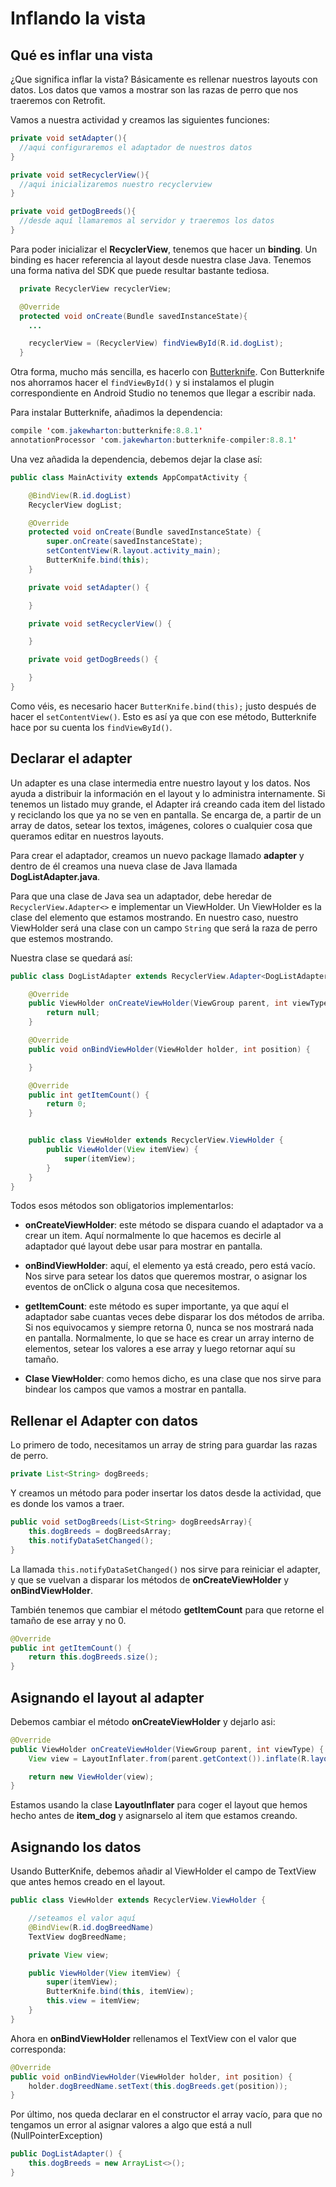 # Inflando la vista
## Qué es inflar una vista

¿Que significa inflar la vista? Básicamente es rellenar nuestros layouts con datos. Los datos que vamos a mostrar son las razas de perro que nos traeremos con Retrofit.

Vamos a nuestra actividad y creamos las siguientes funciones:

```Java
private void setAdapter(){
  //aqui configuraremos el adaptador de nuestros datos
}

private void setRecyclerView(){
  //aqui inicializaremos nuestro recyclerview
}

private void getDogBreeds(){
  //desde aquí llamaremos al servidor y traeremos los datos
}
```

Para poder inicializar el **RecyclerView**, tenemos que hacer un **binding**. Un binding es hacer referencia al layout desde nuestra clase Java. Tenemos una forma nativa del SDK que puede resultar bastante tediosa.

```Java
  private RecyclerView recyclerView;

  @Override
  protected void onCreate(Bundle savedInstanceState){
    ...

    recyclerView = (RecyclerView) findViewById(R.id.dogList);
  }
```

Otra forma, mucho más sencilla, es hacerlo con [Butterknife](http://jakewharton.github.io/butterknife/). Con Butterknife nos ahorramos hacer el ```findViewById()``` y si instalamos el plugin correspondiente en Android Studio no tenemos que llegar a escribir nada.

Para instalar Butterknife, añadimos la dependencia:

```Java
compile 'com.jakewharton:butterknife:8.8.1'
annotationProcessor 'com.jakewharton:butterknife-compiler:8.8.1'
```

Una vez añadida la dependencia, debemos dejar la clase así:

```Java
public class MainActivity extends AppCompatActivity {

    @BindView(R.id.dogList)
    RecyclerView dogList;

    @Override
    protected void onCreate(Bundle savedInstanceState) {
        super.onCreate(savedInstanceState);
        setContentView(R.layout.activity_main);
        ButterKnife.bind(this);
    }

    private void setAdapter() {

    }

    private void setRecyclerView() {

    }

    private void getDogBreeds() {

    }
}
```

Como véis, es necesario hacer ```ButterKnife.bind(this);``` justo después de hacer el ```setContentView()```. Esto es así ya que con ese método, Butterknife hace por su cuenta los ```findViewById()```.

## Declarar el adapter

Un adapter es una clase intermedia entre nuestro layout y los datos. Nos ayuda a distribuir la información en el layout y lo administra internamente. Si tenemos un listado muy grande, el Adapter irá creando cada item del listado y reciclando los que ya no se ven en pantalla. Se encarga de, a partir de un array de datos, setear los textos, imágenes, colores o cualquier cosa que queramos editar en nuestros layouts.

Para crear el adaptador, creamos un nuevo package llamado **adapter** y dentro de él creamos una nueva clase de Java llamada **DogListAdapter.java**.

Para que una clase de Java sea un adaptador, debe heredar de ```RecyclerView.Adapter<>``` e implementar un ViewHolder. Un ViewHolder es la clase del elemento que estamos mostrando. En nuestro caso, nuestro ViewHolder será una clase con un campo ```String``` que será la raza de perro que estemos mostrando.

Nuestra clase se quedará así:

```Java
public class DogListAdapter extends RecyclerView.Adapter<DogListAdapter.ViewHolder> {

    @Override
    public ViewHolder onCreateViewHolder(ViewGroup parent, int viewType) {
        return null;
    }

    @Override
    public void onBindViewHolder(ViewHolder holder, int position) {

    }

    @Override
    public int getItemCount() {
        return 0;
    }


    public class ViewHolder extends RecyclerView.ViewHolder {
        public ViewHolder(View itemView) {
            super(itemView);
        }
    }
}
```

Todos esos métodos son obligatorios implementarlos:

* **onCreateViewHolder**: este método se dispara cuando el adaptador va a crear un item. Aquí normalmente lo que hacemos es decirle al adaptador qué layout debe usar para mostrar en pantalla.

* **onBindViewHolder**: aquí, el elemento ya está creado, pero está vacío. Nos sirve para setear los datos que queremos mostrar, o asignar los eventos de onClick o alguna cosa que necesitemos.

* **getItemCount**: este método es super importante, ya que aquí el adaptador sabe cuantas veces debe disparar los dos métodos de arriba. Si nos equivocamos y siempre retorna 0, nunca se nos mostrará nada en pantalla. Normalmente, lo que se hace es crear un array interno de elementos, setear los valores a ese array y luego retornar aquí su tamaño.

* **Clase ViewHolder**: como hemos dicho, es una clase que nos sirve para bindear los campos que vamos a mostrar en pantalla.

## Rellenar el Adapter con datos

Lo primero de todo, necesitamos un array de string para guardar las razas de perro.

```Java
private List<String> dogBreeds;
```

Y creamos un método para poder insertar los datos desde la actividad, que es donde los vamos a traer.

```Java
public void setDogBreeds(List<String> dogBreedsArray){
    this.dogBreeds = dogBreedsArray;
    this.notifyDataSetChanged();
}
```

La llamada ```this.notifyDataSetChanged()``` nos sirve para reiniciar el adapter, y que se vuelvan a disparar los métodos de **onCreateViewHolder** y **onBindViewHolder**.

También tenemos que cambiar el método **getItemCount** para que retorne el tamaño de ese array y no 0.

```Java
@Override
public int getItemCount() {
    return this.dogBreeds.size();
}
```

## Asignando el layout al adapter

Debemos cambiar el método **onCreateViewHolder** y dejarlo asi:

```Java
@Override
public ViewHolder onCreateViewHolder(ViewGroup parent, int viewType) {
    View view = LayoutInflater.from(parent.getContext()).inflate(R.layout.item_dog, parent, false);

    return new ViewHolder(view);
}
```

Estamos usando la clase **LayoutInflater** para coger el layout que hemos hecho antes de **item_dog** y asignarselo al item que estamos creando.

## Asignando los datos

Usando ButterKnife, debemos añadir al ViewHolder el campo de TextView que antes hemos creado en el layout.

```Java
public class ViewHolder extends RecyclerView.ViewHolder {

    //seteamos el valor aquí
    @BindView(R.id.dogBreedName)
    TextView dogBreedName;

    private View view;

    public ViewHolder(View itemView) {
        super(itemView);
        ButterKnife.bind(this, itemView);
        this.view = itemView;
    }
}
```

Ahora en **onBindViewHolder** rellenamos el TextView con el valor que corresponda:

```Java
@Override
public void onBindViewHolder(ViewHolder holder, int position) {
    holder.dogBreedName.setText(this.dogBreeds.get(position));
}
```

Por último, nos queda declarar en el constructor el array vacío, para que no tengamos un error al asignar valores a algo que está a null (NullPointerException)

```Java
public DogListAdapter() {
    this.dogBreeds = new ArrayList<>();
}
```
